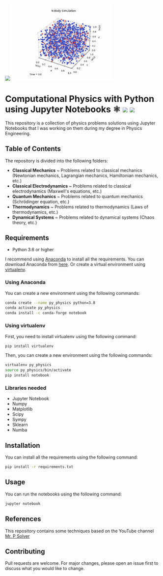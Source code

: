 [<img src=".\image\README\1694220443343.png" width="250" />](./link/to/sql/file)
[<img src=".\Classical Mechanics\N-Body.gif" width="333" />](./link/to/sql/file)

# Computational Physics with Python using Jupyter Notebooks ⚛️ <img src="https://i0.wp.com/tinkercademy.com/wp-content/uploads/2018/04/python-icon.png?ssl=1" width=20/> <img src="https://docs.poppy-project.org/fr/img/logo/jupyter.png" width=20>

This repository is a collection of physics problems solutions using Jupyter Notebooks that I was working on them during my degree in Physics Engineering.

## Table of Contents

The repository is divided into the following folders:

* **Classical Mechanics** ~ Problems related to classical mechanics (Newtonian mechanics, Lagrangian mechanics, Hamiltonian mechanics, etc.)
* **Classical Electrodynamics** ~ Problems related to classical electrodynamics (Maxwell's equations, etc.)
* **Quantum Mechanics** ~ Problems related to quantum mechanics (Schrödinger equation, etc.)
* **Thermodynamics** ~ Problems related to thermodynamics (Laws of thermodynamics, etc.)
* **Dynamical Systems** ~ Problems related to dynamical systems (Chaos theory, etc.)

## Requirements
* Python 3.6 or higher

I recommend using [Anaconda](https://www.anaconda.com/) to install all the requirements. You can download Anaconda 
from [here](https://www.anaconda.com/products/individual). Or create a virtual environment using [virtualenv](https://virtualenv.pypa.io/en/latest/).

### Using Anaconda

You can create a new environment using the following commands:

```bash
conda create --name py_physics python=3.8
conda activate py_physics
conda install -c conda-forge notebook
```

### Using virtualenv

First, you need to install virtualenv using the following command:

```bash
pip install virtualenv
```

Then, you can create a new environment using the following commands:

```bash
virtualenv py_physics
source py_physics/bin/activate
pip install notebook
```

### Libraries needed

* Jupyter Notebook
* Numpy
* Matplotlib
* Scipy
* Sympy
* Sklearn
* Numba

## Installation

You can install all the requirements using the following command:

```bash
pip install -r requirements.txt
```

## Usage

You can run the notebooks using the following command:

```bash
jupyter notebook
```

## References

This repository contains some techniques based on the YouTube channel [Mr. P Solver](https://www.youtube.com/@MrPSolver)

## Contributing

Pull requests are welcome. For major changes, please open an issue first to discuss what you would like to change.
